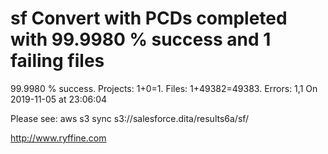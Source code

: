 # sf Convert with PCDs completed with 99.9980 % success and 1 failing files

99.9980 % success. Projects: 1+0=1.  Files: 1+49382=49383. Errors: 1,1  On 2019-11-05 at 23:06:04



Please see: aws s3 sync s3://salesforce.dita/results6a/sf/

http://www.ryffine.com

